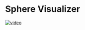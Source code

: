 # Sphere Visualizer
 
[![video](http://img.youtube.com/vi/QLy56P9N4LU/0.jpg)](https://www.youtube.com/watch?v=QLy56P9N4LU)

